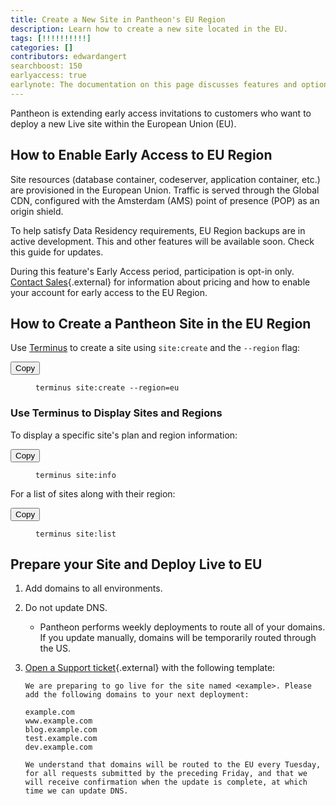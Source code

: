 ```yaml
---
title: Create a New Site in Pantheon's EU Region
description: Learn how to create a new site located in the EU.
tags: [!!!!!!!!!!]
categories: []
contributors: edwardangert
searchboost: 150
earlyaccess: true
earlynote: The documentation on this page discusses features and options that are not available across the entire platform.
---
```


Pantheon is extending early access invitations to customers who want to deploy a new Live site within the European Union (EU).

## How to Enable Early Access to EU Region

Site resources (database container, codeserver, application container, etc.) are provisioned in the European Union. Traffic is served through the Global CDN, configured with the Amsterdam (AMS) point of presence (POP) as an origin shield.

To help satisfy Data Residency requirements, EU Region backups are in active development. This and other features will be available soon. Check this guide for updates.

During this feature's Early Access period, participation is opt-in only. [Contact Sales](https://pantheon.io/contact-us){.external} for information about pricing and how to enable your account for early access to the EU Region.

## How to Create a Pantheon Site in the EU Region

Use [Terminus](/docs/terminus/) to create a site using `site:create` and the `--region` flag:

<div class="copy-snippet">
  <button class="btn btn-default btn-clippy" data-clipboard-target="#terminus-new-eu-site">Copy</button>
  <figure><pre id="terminus-new-eu-site"><code class="command bash" data-lang="bash">terminus site:create --region=eu</code></pre></figure>
</div>

### Use Terminus to Display Sites and Regions

To display a specific site's plan and region information:

<div class="copy-snippet">
  <button class="btn btn-default btn-clippy" data-clipboard-target="#terminus-site-info">Copy</button>
  <figure><pre id="terminus-site-info"><code class="command bash" data-lang="bash">terminus site:info</code></pre></figure>
</div>

For a list of sites along with their region:

<div class="copy-snippet">
  <button class="btn btn-default btn-clippy" data-clipboard-target="#terminus-site-list">Copy</button>
  <figure><pre id="terminus-site-list"><code class="command bash" data-lang="bash">terminus site:list</code></pre></figure>
</div>

## Prepare your Site and Deploy Live to EU

1.  Add domains to all environments.
2.  Do not update DNS.
    - Pantheon performs weekly deployments to route all of your domains. If you update manually, domains will be temporarily routed through the US.
3.  [Open a Support ticket](https://dashboard.pantheon.io/#support){.external} with the following template:

    ```nohighlight
    We are preparing to go live for the site named <example>. Please add the following domains to your next deployment:

    example.com
    www.example.com
    blog.example.com
    test.example.com
    dev.example.com

    We understand that domains will be routed to the EU every Tuesday, for all requests submitted by the preceding Friday, and that we will receive confirmation when the update is complete, at which time we can update DNS.
    ```
